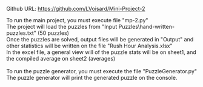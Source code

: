 Github URL: https://github.com/LVoisard/Mini-Project-2

To run the main project, you must execute file "mp-2.py" </br>
The project will load the puzzles from "Input Puzzles\\hand-written-puzzles.txt" (50 puzzles) </br>
Once the puzzles are solved, output files will be generated in "Output" and other statistics will be written on the file "Rush Hour Analysis.xlsx" </br>
In the excel file, a general view will of the puzzle stats will be on sheet1, and the compiled average on sheet2 (averages) </br>
 </br>
To run the puzzle generator, you must execute the file "PuzzleGenerator.py" </br>
The puzzle generator will print the generated puzzle on the console. </br>
